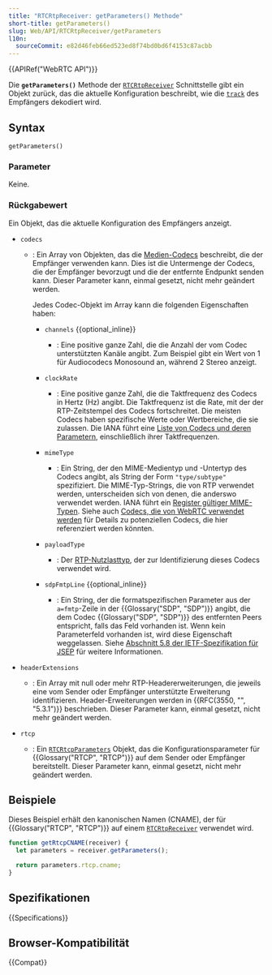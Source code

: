 ```yaml
---
title: "RTCRtpReceiver: getParameters() Methode"
short-title: getParameters()
slug: Web/API/RTCRtpReceiver/getParameters
l10n:
  sourceCommit: e82d46feb66ed523ed8f74bd0bd6f4153c87acbb
---
```


{{APIRef("WebRTC API")}}

Die **`getParameters()`** Methode der [`RTCRtpReceiver`](/de/docs/Web/API/RTCRtpReceiver) Schnittstelle gibt ein Objekt zurück, das die aktuelle Konfiguration beschreibt, wie die [`track`](/de/docs/Web/API/RTCRtpReceiver/track) des Empfängers dekodiert wird.

## Syntax

```js-nolint
getParameters()
```

### Parameter

Keine.

### Rückgabewert

Ein Objekt, das die aktuelle Konfiguration des Empfängers anzeigt.

<!-- Spec defines as RTCRtpReceiveParameters, which is just a RTCRtpParameters -->

- `codecs`

  - : Ein Array von Objekten, das die [Medien-Codecs](/de/docs/Web/Media/Formats/WebRTC_codecs) beschreibt, die der Empfänger verwenden kann.
    Dies ist die Untermenge der Codecs, die der Empfänger bevorzugt und die der entfernte Endpunkt senden kann.
    Dieser Parameter kann, einmal gesetzt, nicht mehr geändert werden.

    Jedes Codec-Objekt im Array kann die folgenden Eigenschaften haben: <!-- RTCRtpCodecParameters -->

    - `channels` {{optional_inline}}

      - : Eine positive ganze Zahl, die die Anzahl der vom Codec unterstützten Kanäle angibt.
        Zum Beispiel gibt ein Wert von 1 für Audiocodecs Monosound an, während 2 Stereo anzeigt.

    - `clockRate`

      - : Eine positive ganze Zahl, die die Taktfrequenz des Codecs in Hertz (Hz) angibt.
        Die Taktfrequenz ist die Rate, mit der der RTP-Zeitstempel des Codecs fortschreitet.
        Die meisten Codecs haben spezifische Werte oder Wertbereiche, die sie zulassen.
        Die IANA führt eine [Liste von Codecs und deren Parametern](https://www.iana.org/assignments/rtp-parameters/rtp-parameters.xhtml#rtp-parameters-1), einschließlich ihrer Taktfrequenzen.

    - `mimeType`

      - : Ein String, der den MIME-Medientyp und -Untertyp des Codecs angibt, als String der Form `"type/subtype"` spezifiziert.
        Die MIME-Typ-Strings, die von RTP verwendet werden, unterscheiden sich von denen, die anderswo verwendet werden.
        IANA führt ein [Register gültiger MIME-Typen](https://www.iana.org/assignments/rtp-parameters/rtp-parameters.xhtml#rtp-parameters-2).
        Siehe auch [Codecs, die von WebRTC verwendet werden](/de/docs/Web/Media/Formats/WebRTC_codecs) für Details zu potenziellen Codecs, die hier referenziert werden könnten.

    - `payloadType`

      - : Der [RTP-Nutzlasttyp](https://www.iana.org/assignments/rtp-parameters/rtp-parameters.xhtml#rtp-parameters-1), der zur Identifizierung dieses Codecs verwendet wird.

    - `sdpFmtpLine` {{optional_inline}}
      - : Ein String, der die formatspezifischen Parameter aus der `a=fmtp`-Zeile in der {{Glossary("SDP", "SDP")}} angibt, die dem Codec {{Glossary("SDP", "SDP")}} des entfernten Peers entspricht, falls das Feld vorhanden ist.
        Wenn kein Parameterfeld vorhanden ist, wird diese Eigenschaft weggelassen.
        Siehe [Abschnitt 5.8 der IETF-Spezifikation für JSEP](https://datatracker.ietf.org/doc/html/draft-ietf-rtcweb-jsep-24#section-5.8) für weitere Informationen.

- `headerExtensions`
  - : Ein Array mit null oder mehr RTP-Headererweiterungen, die jeweils eine vom Sender oder Empfänger unterstützte Erweiterung identifizieren.
    Header-Erweiterungen werden in {{RFC(3550, "", "5.3.1")}} beschrieben. Dieser Parameter kann, einmal gesetzt, nicht mehr geändert werden.
- `rtcp`
  - : Ein [`RTCRtcpParameters`](/de/docs/Web/API/RTCRtcpParameters) Objekt, das die Konfigurationsparameter für {{Glossary("RTCP", "RTCP")}} auf dem Sender oder Empfänger bereitstellt.
    Dieser Parameter kann, einmal gesetzt, nicht mehr geändert werden.

## Beispiele

Dieses Beispiel erhält den kanonischen Namen (CNAME), der für {{Glossary("RTCP", "RTCP")}} auf einem [`RTCRtpReceiver`](/de/docs/Web/API/RTCRtpReceiver) verwendet wird.

```js
function getRtcpCNAME(receiver) {
  let parameters = receiver.getParameters();

  return parameters.rtcp.cname;
}
```

## Spezifikationen

{{Specifications}}

## Browser-Kompatibilität

{{Compat}}
